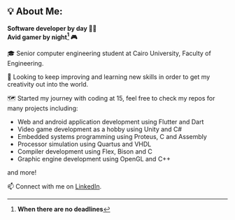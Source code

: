 ## 💡 About Me:

**Software developer by day 👨‍💻  
Avid gamer by night[^*] 🎮**

🎓 Senior computer engineering student at Cairo University, Faculty of Engineering.

🔭 Looking to keep improving and learning new skills in order to get my creativity out into the world.

🗺️ Started my journey with coding at 15, feel free to check my repos for many projects including:
  - Web and android application development using Flutter and Dart
  - Video game development as a hobby using Unity and C#
  - Embedded systems programming using Proteus, C and Assembly
  - Processor simulation using Quartus and VHDL
  - Compiler development using Flex, Bison and C
  - Graphic engine development using OpenGL and C++

and more!

📫 Connect with me on [LinkedIn](https://www.linkedin.com/in/youssef-ismail-0317a2285/).

[^*]: **When there are no deadlines**

<!--
**YoussefIsmail1337/YoussefIsmail1337** is a ✨ _special_ ✨ repository because its `README.md` (this file) appears on your GitHub profile.

Here are some ideas to get you started:

- 🔭 I’m currently working on ...
- 🌱 I’m currently learning ...
- 👯 I’m looking to collaborate on ...
- 🤔 I’m looking for help with ...
- 💬 Ask me about ...
- 📫 How to reach me: ...
- 😄 Pronouns: ...
- ⚡ Fun fact: ...
-->
